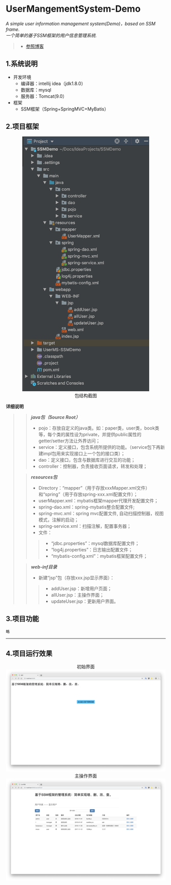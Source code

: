 # UserMangementSystem-Demo

*A simple user information management system(Demo)，based on SSM frame.*  
*一个简单的基于SSM框架的用户信息管理系统.*

> * [参照博客](https://blog.csdn.net/qq_40061421/article/details/82112433 "IDEA+Maven+SSM框架实现的简单的增、删、改、查")

## 1.系统说明
* 开发环境
	* 编译器：intellij idea（jdk1.8.0）
	* 数据库：mysql
	* 服务器：Tomcat(9.0）
* 框架
 	* SSM框架（Spring+SpringMVC+MyBatis）

## 2.项目框架 

 <div align=center><img width="400" height="800" src="/Screenshots/ProjectMenu.png" alt="框架包结构截图"/><br/>包结构截图</div>  

**详细说明**
> > ***java包（Source Root）***  
> > * pojo：存放自定义的java类。如：paper类，user类，book类等，每个类的属性设为private，并提供public属性的getter/setter方法让外界访问；  
> > * service：定义接口，包含系统所提供的功能。（service包下再新建impl包用来实现接口上一个包的接口类）；    
> > * dao：定义接口，包含与数据库进行交互的功能；  
> > * controller：控制器，负责接收页面请求，转发和处理；  
>
> > ***resources包***  
> > * Directory：“mapper”（用于存放xxxMapper.xml文件）和“spring”（用于存放spring-xxx.xml配置文件）；  
> > * userMapper.xml：mybatis框架mapper代理开发配置文件；  
> > * spring-dao.xml：spring-mybatis整合配置文件;  
> > * spring-mvc.xml：spring mvc配置文件, 自动扫描控制器，视图模式，注解的启动；  
> > * spring-service.xml：扫描注解，配置事务器；  
> > * 文件：  
> > > * “jdbc.properties”：mysql数据库配置文件；   
> > > * “log4j.properties”：日志输出配置文件；    
> > > * “mybatis-config.xml”：mybatis框架配置文件；  
>
> > ***web-inf目录***    
> > * 新建“jsp”包（存放xxx.jsp显示界面）： 
> > > * addUser.jsp：新增用户页面；    
> > > * allUser.jsp：主操作界面；    
> > > * updateUser.jsp：更新用户界面。


## 3.项目功能

`略`

***

## 4.项目运行效果

 <div align=center>初始界面<img src="Screenshots/Start.png" alt="Start Interface"/></div>  
 <div align=center>主操作界面<img src="Screenshots/MainOperation.png" alt="Main Operation Interface"/></div>  
